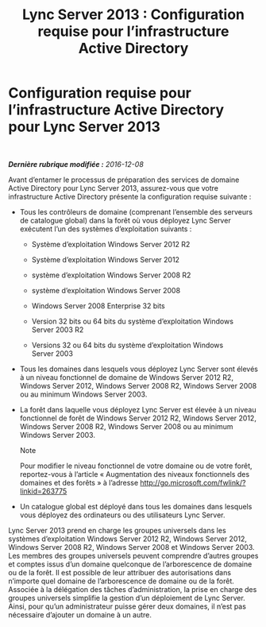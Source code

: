 ﻿---
title: 'Lync Server 2013 : Configuration requise pour l’infrastructure Active Directory'
TOCTitle: Configuration requise pour l’infrastructure Active Directory
ms:assetid: c2086f7b-662f-4179-ab99-2c0311ebd903
ms:mtpsurl: https://technet.microsoft.com/fr-fr/library/Gg412955(v=OCS.15)
ms:contentKeyID: 49298760
ms.date: 12/10/2016
mtps_version: v=OCS.15
ms.translationtype: HT
---

# Configuration requise pour l’infrastructure Active Directory pour Lync Server 2013

 

_**Dernière rubrique modifiée :** 2016-12-08_

Avant d’entamer le processus de préparation des services de domaine Active Directory pour Lync Server 2013, assurez-vous que votre infrastructure Active Directory présente la configuration requise suivante :

  - Tous les contrôleurs de domaine (comprenant l’ensemble des serveurs de catalogue global) dans la forêt où vous déployez Lync Server exécutent l’un des systèmes d’exploitation suivants :
    
      - Système d’exploitation Windows Server 2012 R2
    
      - Système d’exploitation Windows Server 2012
    
      - système d’exploitation Windows Server 2008 R2
    
      - système d’exploitation Windows Server 2008
    
      - Windows Server 2008 Enterprise 32 bits
    
      - Version 32 bits ou 64 bits du système d’exploitation Windows Server 2003 R2
    
      - Versions 32 ou 64 bits du système d’exploitation Windows Server 2003

  - Tous les domaines dans lesquels vous déployez Lync Server sont élevés à un niveau fonctionnel de domaine de Windows Server 2012 R2, Windows Server 2012, Windows Server 2008 R2, Windows Server 2008 ou au minimum Windows Server 2003.

  - La forêt dans laquelle vous déployez Lync Server est élevée à un niveau fonctionnel de forêt de Windows Server 2012 R2, Windows Server 2012, Windows Server 2008 R2, Windows Server 2008 ou au minimum Windows Server 2003.
    
    > [!NOTE]  
    > Pour modifier le niveau fonctionnel de votre domaine ou de votre forêt, reportez-vous à l’article « Augmentation des niveaux fonctionnels des domaines et des forêts » à l’adresse <a href="http://go.microsoft.com/fwlink/?linkid=263775" class="uri">http://go.microsoft.com/fwlink/?linkid=263775</a>

  - Un catalogue global est déployé dans tous les domaines dans lesquels vous déployez des ordinateurs ou des utilisateurs Lync Server.

Lync Server 2013 prend en charge les groupes universels dans les systèmes d’exploitation Windows Server 2012 R2, Windows Server 2012, Windows Server 2008 R2, Windows Server 2008 et Windows Server 2003. Les membres des groupes universels peuvent comprendre d’autres groupes et comptes issus d’un domaine quelconque de l’arborescence de domaine ou de la forêt. Il est possible de leur attribuer des autorisations dans n’importe quel domaine de l’arborescence de domaine ou de la forêt. Associée à la délégation des tâches d’administration, la prise en charge des groupes universels simplifie la gestion d’un déploiement de Lync Server. Ainsi, pour qu’un administrateur puisse gérer deux domaines, il n’est pas nécessaire d’ajouter un domaine à un autre.

